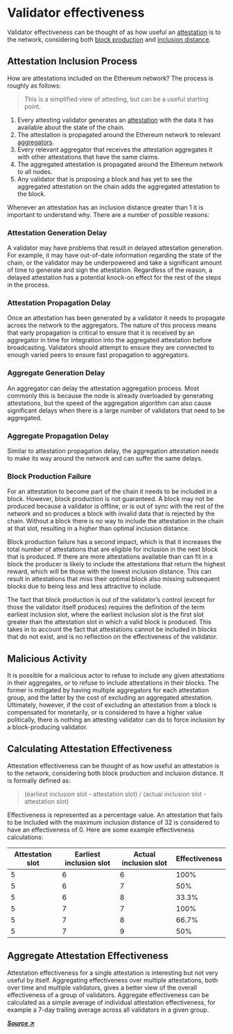 # Validator effectiveness

Validator effectiveness can be thought of as how useful an [attestation](../../staking-glossary#attestation) is to the network, considering both [block production](../../staking-glossary#block-proposer) and [inclusion distance](../../staking-glossary#inclusion-distance).

## Attestation Inclusion Process

How are attestations included on the Ethereum network? The process is roughly as follows:

> This is a simplified view of attesting, but can be a useful starting point.

1. Every attesting validator generates an [attestation](../../staking-glossary#attestation) with the data it has available about the state of the chain.
2. The attestation is propagated around the Ethereum network to relevant [aggregators](../../staking-glossary#attestation-aggregator).
3. Every relevant aggregator that receives the attestation aggregates it with other attestations that have the same claims.
4. The aggregated attestation is propagated around the Ethereum network to all nodes.
5. Any validator that is proposing a block and has yet to see the aggregated attestation on the chain adds the aggregated attestation to the block.

Whenever an attestation has an inclusion distance greater than 1 it is important to understand why. There are a number of possible reasons:

### Attestation Generation Delay

A validator may have problems that result in delayed attestation generation. For example, it may have out-of-date information regarding the state of the chain, or the validator may be underpowered and take a significant amount of time to generate and sign the attestation. Regardless of the reason, a delayed attestation has a potential knock-on effect for the rest of the steps in the process.

### Attestation Propagation Delay

Once an attestation has been generated by a validator it needs to propagate across the network to the aggregators. The nature of this process means that early propagation is critical to ensure that it is received by an aggregator in time for integration into the aggregated attestation before broadcasting. Validators should attempt to ensure they are connected to enough varied peers to ensure fast propagation to aggregators.

### Aggregate Generation Delay

An aggregator can delay the attestation aggregation process. Most commonly this is because the node is already overloaded by generating attestations, but the speed of the aggregation algorithm can also cause significant delays when there is a large number of validators that need to be aggregated.

### Aggregate Propagation Delay

Similar to attestation propagation delay, the aggregation attestation needs to make its way around the network and can suffer the same delays.

### Block Production Failure

For an attestation to become part of the chain it needs to be included in a block. However, block production is not guaranteed. A block may not be produced because a validator is offline, or is out of sync with the rest of the network and so produces a block with invalid data that is rejected by the chain. Without a block there is no way to include the attestation in the chain at that slot, resulting in a higher than optimal inclusion distance.

Block production failure has a second impact, which is that it increases the total number of attestations that are eligible for inclusion in the next block that is produced. If there are more attestations available than can fit in a block the producer is likely to include the attestations that return the highest reward, which will be those with the lowest inclusion distance. This can result in attestations that miss their optimal block also missing subsequent blocks due to being less and less attractive to include.

The fact that block production is out of the validator’s control (except for those the validator itself produces) requires the definition of the term earliest inclusion slot, where the earliest inclusion slot is the first slot greater than the attestation slot in which a valid block is produced. This takes in to account the fact that attestations cannot be included in blocks that do not exist, and is no reflection on the effectiveness of the validator.

## Malicious Activity

It is possible for a malicious actor to refuse to include any given attestations in their aggregates, or to refuse to include attestations in their blocks. The former is mitigated by having multiple aggregators for each attestation group, and the latter by the cost of excluding an aggregated attestation. Ultimately, however, if the cost of excluding an attestation from a block is compensated for monetarily, or is considered to have a higher value politically, there is nothing an attesting validator can do to force inclusion by a block-producing validator.

## Calculating Attestation Effectiveness

Attestation effectiveness can be thought of as how useful an attestation is to the network, considering both block production and inclusion distance. It is formally defined as:

> (earliest inclusion slot - attestation slot) / (actual inclusion slot - attestation slot)

Effectiveness is represented as a percentage value. An attestation that fails to be included with the maximum inclusion distance of 32 is considered to have an effectiveness of 0. Here are some example effectiveness calculations:

| Attestation slot | Earliest inclusion slot | Actual inclusion slot | Effectiveness |
| ---------------- | ----------------------- | --------------------- | ------------- |
| 5                | 6                       | 6                     | 100%          |
| 5                | 6                       | 7                     | 50%           |
| 5                | 6                       | 8                     | 33.3%         |
| 5                | 7                       | 7                     | 100%          |
| 5                | 7                       | 8                     | 66.7%         |
| 5                | 7                       | 9                     | 50%           |

## Aggregate Attestation Effectiveness

Attestation effectiveness for a single attestation is interesting but not very useful by itself. Aggregating effectiveness over multiple attestations, both over time and multiple validators, gives a better view of the overall effectiveness of a group of validators. Aggregate effectiveness can be calculated as a simple average of individual attestation effectiveness, for example a 7-day trailing average across all validators in a given group.

[_**Source ↗**_](https://www.attestant.io/posts/defining-attestation-effectiveness/)
